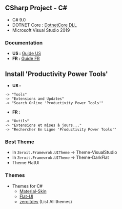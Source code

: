 ## CSharp Project - C#
* C# 9.0
* DOTNET Core : [DotnetCore DLL](https://dotnet.microsoft.com/download)
* Microsoft Visual Studio 2019

### Documentation
* **US :** [Guide US](https://docs.microsoft.com/en-us/dotnet/csharp/)
* **FR :** [Guide FR](https://docs.microsoft.com/fr-fr/dotnet/csharp/)

## Install 'Productivity Power Tools'
* **US :**
```
-> "Tools"
-> "Extensions and Updates"
-> "Search Online 'Productivity Power Tools'"
```

* **FR :**
```
-> "Outils"
-> "Extensions et mises à jours..."
-> "Rechercher En Ligne 'Productivity Power Tools'"
```

### Best Theme
 * In `Zeroit.Framewrok.UITheme` -> Theme-VisualStudio
 * In `Zeroit.Framewrok.UITheme` -> Theme-DarkFlat
 * Theme FlatUI

### Themes
* Themes for C#
  * [Material-Skin](https://github.com/IgnaceMaes/MaterialSkin)
  * [Flat-UI](https://github.com/saneki-discontinued/FlatUI)
  * [zeroitdev](https://github.com/zeroitdev/Zeroit.Framework.UIThemes) (List All themes)
